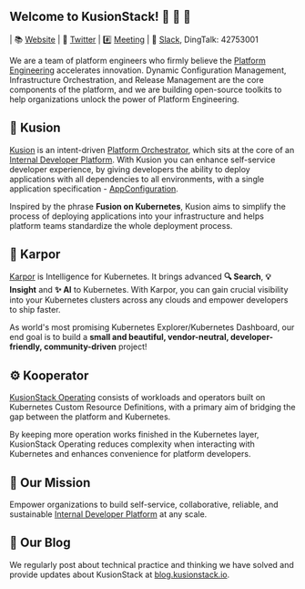 ## Welcome to KusionStack! 👋 👋 👋

| 📚 [Website](https://kusionstack.io) | 📝 [Twitter](https://twitter.com/KusionStack) | #️⃣ [Meeting](https://github.com/orgs/KusionStack/discussions)  | 🙌  [Slack](https://join.slack.com/t/kusionstack/shared_invite/zt-2drafxksz-VzCZZwlraHP4xpPeh_g8lg), DingTalk: 42753001

We are a team of platform engineers who firmly believe the [Platform Engineering](https://platformengineering.org/) accelerates innovation. Dynamic Configuration Management, Infrastructure Orchestration, and Release Management are the core components of the platform, and we are building open-source toolkits to help organizations unlock the power of Platform Engineering.

## 🔗 Kusion

[Kusion](https://github.com/KusionStack/kusion) is an intent-driven [Platform Orchestrator](https://internaldeveloperplatform.org/platform-orchestrators/), which sits at the core of an [Internal Developer Platform](https://internaldeveloperplatform.org/what-is-an-internal-developer-platform/). With Kusion you can enhance self-service developer experience, by giving developers the ability to deploy applications with all dependencies to all environments, with a single application specification - [AppConfiguration](https://www.kusionstack.io/docs/next/concepts/app-configuration).

Inspired by the phrase **Fusion on Kubernetes**, Kusion aims to simplify the process of deploying applications into your infrastructure and helps platform teams standardize the whole deployment process.


## 🚀 Karpor

[Karpor](https://github.com/KusionStack/karpor) is Intelligence for Kubernetes. It brings advanced **🔍 Search**, **💡 Insight** and **✨ AI** to Kubernetes. With Karpor, you can gain crucial visibility into your Kubernetes clusters across any clouds and empower developers to ship faster.

As world's most promising Kubernetes Explorer/Kubernetes Dashboard, our end goal is to build a **small and beautiful, vendor-neutral, developer-friendly, community-driven** project! 


## ⚙️ Kooperator

[KusionStack Operating](https://github.com/KusionStack/operating) consists of workloads and operators built on Kubernetes Custom Resource Definitions, with a primary aim of bridging the gap between the platform and Kubernetes.

By keeping more operation works finished in the Kubernetes layer, KusionStack Operating reduces complexity when interacting with Kubernetes and enhances convenience for platform developers.


## 🔮 Our Mission

Empower organizations to build self-service, collaborative, reliable, and sustainable [Internal Developer Platform](https://internaldeveloperplatform.org/) at any scale.

## 📜 Our Blog

We regularly post about technical practice and thinking we have solved and provide updates about KusionStack at [blog.kusionstack.io](https://blog.kusionstack.io/).
